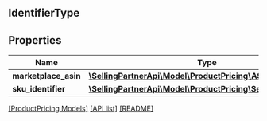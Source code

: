 ## IdentifierType

## Properties

Name | Type | Description | Notes
------------ | ------------- | ------------- | -------------
**marketplace_asin** | [**\SellingPartnerApi\Model\ProductPricing\ASINIdentifier**](ASINIdentifier.md) |  |
**sku_identifier** | [**\SellingPartnerApi\Model\ProductPricing\SellerSKUIdentifier**](SellerSKUIdentifier.md) |  | [optional]

[[ProductPricing Models]](../) [[API list]](../../Api) [[README]](../../../README.md)
